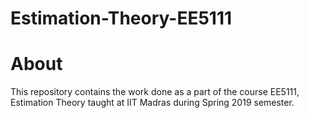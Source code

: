 # Estimation-Theory-EE5111

# About
This repository contains the work done as a part of the course EE5111, Estimation Theory taught at IIT Madras during Spring 2019 semester.
